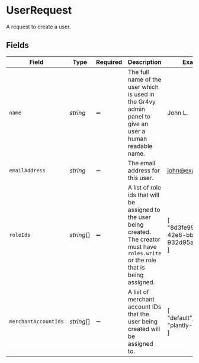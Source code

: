 # UserRequest

A request to create a user.


## Fields

| Field                                                                                                                                       | Type                                                                                                                                        | Required                                                                                                                                    | Description                                                                                                                                 | Example                                                                                                                                     |
| ------------------------------------------------------------------------------------------------------------------------------------------- | ------------------------------------------------------------------------------------------------------------------------------------------- | ------------------------------------------------------------------------------------------------------------------------------------------- | ------------------------------------------------------------------------------------------------------------------------------------------- | ------------------------------------------------------------------------------------------------------------------------------------------- |
| `name`                                                                                                                                      | *string*                                                                                                                                    | :heavy_minus_sign:                                                                                                                          | The full name of the user which is used in the Gr4vy admin panel to give an user a human readable name.                                     | John L.                                                                                                                                     |
| `emailAddress`                                                                                                                              | *string*                                                                                                                                    | :heavy_minus_sign:                                                                                                                          | The email address for this user.                                                                                                            | john@example.com                                                                                                                            |
| `roleIds`                                                                                                                                   | *string*[]                                                                                                                                  | :heavy_minus_sign:                                                                                                                          | A list of role ids that will be assigned to the user being created. The creator must have `roles.write` or the role that is being assigned. | [<br/>"8d3fe99b-1422-42e6-bbb3-932d95ae5f79"<br/>]                                                                                          |
| `merchantAccountIds`                                                                                                                        | *string*[]                                                                                                                                  | :heavy_minus_sign:                                                                                                                          | A list of merchant account IDs that the user being created will be assigned to.                                                             | [<br/>"default",<br/>"plantly-uk"<br/>]                                                                                                     |